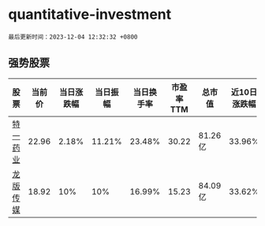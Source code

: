 # quantitative-investment

`最后更新时间：2023-12-04 12:32:32 +0800`

## 强势股票

|股票|当前价|当日涨跌幅|当日振幅|当日换手率|市盈率TTM|总市值|近10日涨跌幅|
|----|----|----|----|----|----|----|----|
|[特一药业](https://xueqiu.com/S/SZ002728)|22.96|2.18%|11.21%|23.48%|30.22|81.26亿|33.96%|
|[龙版传媒](https://xueqiu.com/S/SH605577)|18.92|10%|10%|16.99%|15.23|84.09亿|33.62%|
